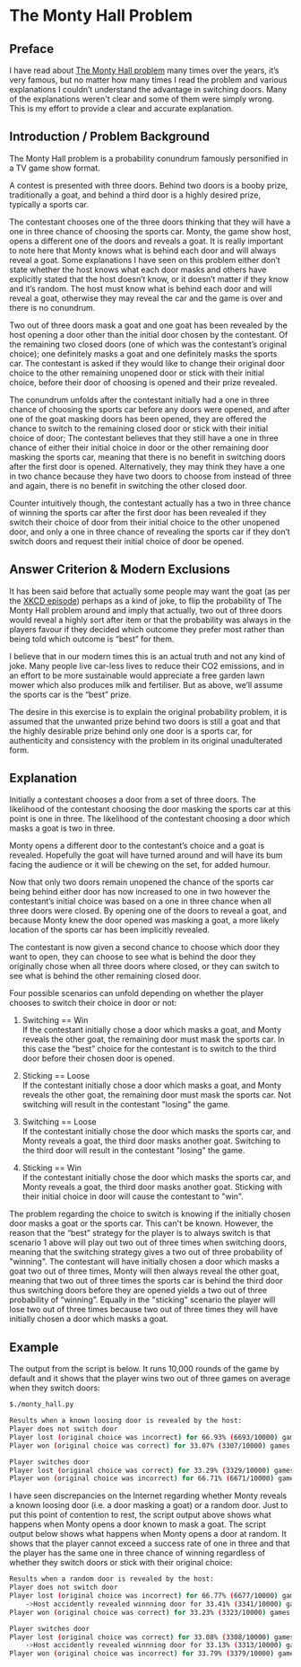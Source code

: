 # The Monty Hall Problem

## Preface
I have read about [The Monty Hall problem](https://en.wikipedia.org/wiki/Monty_Hall_problem) many times over the years, it’s very famous, but no matter how many times I read the problem and various explanations I couldn’t understand the advantage in switching doors. Many of the explanations weren't clear and some of them were simply wrong. This is my effort to provide a clear and accurate explanation.


## Introduction / Problem Background
The Monty Hall problem is a probability conundrum famously personified in a TV game show format.

A contest is presented with three doors. Behind two doors is a booby prize, traditionally a goat, and behind a third door is a highly desired prize, typically a sports car.

The contestant chooses one of the three doors thinking that they will have a one in three chance of choosing the sports car. Monty, the game show host, opens a different one of the doors and reveals a goat. It is really important to note here that Monty knows what is behind each door and will always reveal a goat. Some explanations I have seen on this problem either don’t state whether the host knows what each door masks and others have explicitly stated that the host doesn’t know, or it doesn’t matter if they know and it’s random. The host must know what is behind each door and will reveal a goat, otherwise they may reveal the car and the game is over and there is no conundrum.

Two out of three doors mask a goat and one goat has been revealed by the host opening a door other than the initial door chosen by the contestant. Of the remaining two closed doors (one of which was the contestant’s original choice); one definitely masks a goat and one definitely masks the sports car. The contestant is asked if they would like to change their original door choice to the other remaining unopened door or stick with their initial choice, before their door of choosing is opened and their prize revealed.

The conundrum unfolds after the contestant initially had a one in three chance of choosing the sports car before any doors were opened, and after one of the goat masking doors has been opened, they are offered the chance to switch to the remaining closed door or stick with their initial choice of door; The contestant believes that they still have a one in three chance of either their initial choice in door or the other remaining door masking the sports car, meaning that there is no benefit in switching doors after the first door is opened. Alternatively, they may think they have a one in two chance because they have two doors to choose from instead of three and again, there is no benefit in switching the other closed door.

Counter intuitively though, the contestant actually has a two in three chance of winning the sports car after the first door has been revealed if they switch their choice of door from their initial choice to the other unopened door, and only a one in three chance of revealing the sports car if they don’t switch doors and request their initial choice of door be opened.


## Answer Criterion & Modern Exclusions
It has been said before that actually some people may want the goat (as per the [XKCD episode](https://www.xkcd.com/1282/)) perhaps as a kind of joke, to flip the probability of The Monty Hall problem around and imply that actually, two out of three doors would reveal a highly sort after item or that the probability was always in the players favour if they decided which outcome they prefer most rather than being told which outcome is “best” for them.

I believe that in our modern times this is an actual truth and not any kind of joke. Many people live car-less lives to reduce their CO2 emissions, and in an effort to be more sustainable would appreciate a free garden lawn mower which also produces milk and fertiliser. But as above, we’ll assume the sports car is the “best” prize.

The desire in this exercise is to explain the original probability problem, it is assumed that the unwanted prize behind two doors is still a goat and that the highly desirable prize behind only one door is a sports car, for authenticity and consistency with the problem in its original unadulterated form.

## Explanation
Initially a contestant chooses a door from a set of three doors. The likelihood of the contestant choosing the door masking the sports car at this point is one in three. The likelihood of the contestant choosing a door which masks a goat is two in three.

Monty opens a different door to the contestant’s choice and a goat is revealed. Hopefully the goat will have turned around and will have its bum facing the audience or it will be chewing on the set, for added humour.

Now that only two doors remain unopened the chance of the sports car being behind either door has now increased to one in two however the contestant’s initial choice was based on a one in three chance when all three doors were closed. By opening one of the doors to reveal a goat, and because Monty knew the door opened was masking a goat, a more likely location of the sports car has been implicitly revealed.

The contestant is now given a second chance to choose which door they want to open, they can choose to see what is behind the door they originally chose when all three doors where closed, or they can switch to see what is behind the other remaining closed door.

Four possible scenarios can unfold depending on whether the player chooses to switch their choice in door or not:

1. Switching == Win  
If the contestant initially chose a door which masks a goat, and Monty reveals the other goat, the remaining door must mask the sports car. In this case the “best” choice for the contestant is to switch to the third door before their chosen door is opened.

2. Sticking == Loose  
If the contestant initially chose a door which masks a goat, and Monty reveals the other goat, the remaining door must mask the sports car. Not switching will result in the contestant "losing" the game.

3. Switching == Loose  
If the contestant initially chose the door which masks the sports car, and Monty reveals a goat, the third door masks another goat. Switching to the third door will result in the contestant "losing" the game.

4. Sticking == Win  
If the contestant initially chose the door which masks the sports car, and Monty reveals a goat, the third door masks another goat. Sticking with their initial choice in door will cause the contestant to "win".

The problem regarding the choice to switch is knowing if the initially chosen door masks a goat or the sports car. This can't be known. However, the reason that the “best” strategy for the player is to always switch is that scenario 1 above will play out two out of three times when switching doors, meaning that the switching strategy gives a two out of three probability of "winning". The contestant will have initially chosen a door which masks a goat two out of three times, Monty will then always reveal the other goat, meaning that two out of three times the sports car is behind the third door thus switching doors before they are opened yields a two out of three probability of “winning”. Equally in the "sticking" scenario the player will lose two out of three times because two out of three times they will have initially chosen a door which masks a goat.

## Example
The output from the script is below. It runs 10,000 rounds of the game by default and it shows that the player wins two out of three games on average when they switch doors:
```bash
$./monty_hall.py

Results when a known loosing door is revealed by the host:
Player does not switch door
Player lost (original choice was incorrect) for 66.93% (6693/10000) games
Player won (original choice was correct) for 33.07% (3307/10000) games

Player switches door
Player lost (original choice was correct) for 33.29% (3329/10000) games
Player won (original choice was incorrect) for 66.71% (6671/10000) games
```

I have seen discrepancies on the Internet regarding whether Monty reveals a known loosing door (i.e. a door masking a goat) or a random door. Just to put this point of contention to rest, the script output above shows what happens when Monty opens a door known to mask a goat. The script output below shows what happens when Monty opens a door at random. It shows that the player cannot exceed a success rate of one in three and that the player has the same one in three chance of winning regardless of whether they switch doors or stick with their original choice:
```bash
Results when a random door is revealed by the host:
Player does not switch door
Player lost (original choice was incorrect) for 66.77% (6677/10000) games
	->Host accidently revealed winnning door for 33.41% (3341/10000) games
Player won (original choice was correct) for 33.23% (3323/10000) games

Player switches door
Player lost (original choice was correct) for 33.08% (3308/10000) games
	->Host accidently revealed winnning door for 33.13% (3313/10000) games
Player won (original choice was incorrect) for 33.79% (3379/10000) games
```
